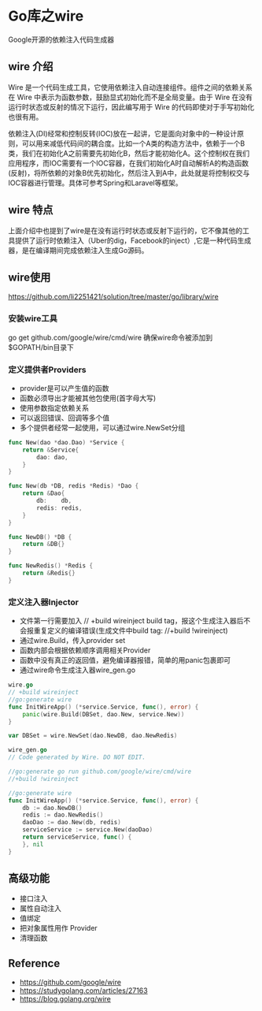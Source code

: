 # Go库之wire


Google开源的依赖注入代码生成器

<!--more-->
## wire 介绍
Wire 是一个代码生成工具，它使用依赖注入自动连接组件。组件之间的依赖关系在 Wire 中表示为函数参数，鼓励显式初始化而不是全局变量。由于 Wire 在没有运行时状态或反射的情况下运行，因此编写用于 Wire 的代码即使对于手写初始化也很有用。

依赖注入(DI)经常和控制反转(IOC)放在一起讲，它是面向对象中的一种设计原则，可以用来减低代码间的耦合度。比如一个A类的构造方法中，依赖于一个B类，我们在初始化A之前需要先初始化B，然后才能初始化A。这个控制权在我们应用程序，而IOC需要有一个IOC容器，在我们初始化A时自动解析A的构造函数(反射)，将所依赖的对象B优先初始化，然后注入到A中，此处就是将控制权交与IOC容器进行管理。具体可参考Spring和Laravel等框架。

## wire 特点
上面介绍中也提到了wire是在没有运行时状态或反射下运行的，它不像其他的工具提供了运行时依赖注入（Uber的dig，Facebook的inject）,它是一种代码生成器，是在编译期间完成依赖注入生成Go源码。

## wire使用
https://github.com/li2251421/solution/tree/master/go/library/wire
### 安装wire工具
go get github.com/google/wire/cmd/wire
确保wire命令被添加到$GOPATH/bin目录下
### 定义提供者Providers
- provider是可以产生值的函数
- 函数必须导出才能被其他包使用(首字母大写)
- 使用参数指定依赖关系
- 可以返回错误、回调等多个值
- 多个提供者经常一起使用，可以通过wire.NewSet分组
```go
func New(dao *dao.Dao) *Service {
	return &Service{
		dao: dao,
	}
}

func New(db *DB, redis *Redis) *Dao {
    return &Dao{
        db:    db,
        redis: redis,
    }
}

func NewDB() *DB {
    return &DB{}
}

func NewRedis() *Redis {
    return &Redis{}
}
```

### 定义注入器Injector
- 文件第一行需要加入 // +build wireinject build tag，报这个生成注入器后不会报重复定义的编译错误(生成文件中build tag: //+build !wireinject)
- 通过wire.Build，传入provider set
- 函数内部会根据依赖顺序调用相关Provider
- 函数中没有真正的返回值，避免编译器报错，简单的用panic包裹即可  
- 通过wire命令生成注入器wire_gen.go
```go
wire.go
// +build wireinject
//go:generate wire
func InitWireApp() (*service.Service, func(), error) {
	panic(wire.Build(DBSet, dao.New, service.New))
}

var DBSet = wire.NewSet(dao.NewDB, dao.NewRedis)
```
```go
wire_gen.go
// Code generated by Wire. DO NOT EDIT.

//go:generate go run github.com/google/wire/cmd/wire
//+build !wireinject

//go:generate wire
func InitWireApp() (*service.Service, func(), error) {
    db := dao.NewDB()
    redis := dao.NewRedis()
    daoDao := dao.New(db, redis)
    serviceService := service.New(daoDao)
    return serviceService, func() {
    }, nil
}
```

## 高级功能
- 接口注入
- 属性自动注入
- 值绑定
- 把对象属性用作 Provider
- 清理函数

## Reference
- https://github.com/google/wire
- https://studygolang.com/articles/27163
- https://blog.golang.org/wire


